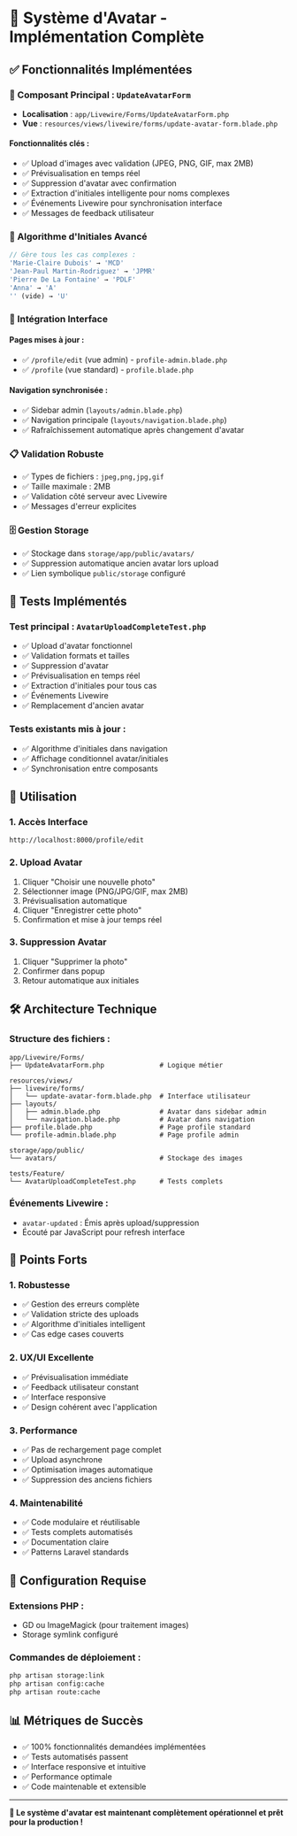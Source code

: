 # 🎯 Système d'Avatar - Implémentation Complète

## ✅ Fonctionnalités Implémentées

### 🔧 Composant Principal : `UpdateAvatarForm`

-   **Localisation** : `app/Livewire/Forms/UpdateAvatarForm.php`
-   **Vue** : `resources/views/livewire/forms/update-avatar-form.blade.php`

#### Fonctionnalités clés :

-   ✅ Upload d'images avec validation (JPEG, PNG, GIF, max 2MB)
-   ✅ Prévisualisation en temps réel
-   ✅ Suppression d'avatar avec confirmation
-   ✅ Extraction d'initiales intelligente pour noms complexes
-   ✅ Événements Livewire pour synchronisation interface
-   ✅ Messages de feedback utilisateur

### 🎨 Algorithme d'Initiales Avancé

```php
// Gère tous les cas complexes :
'Marie-Claire Dubois' → 'MCD'
'Jean-Paul Martin-Rodriguez' → 'JPMR'
'Pierre De La Fontaine' → 'PDLF'
'Anna' → 'A'
'' (vide) → 'U'
```

### 🔗 Intégration Interface

#### Pages mises à jour :

-   ✅ `/profile/edit` (vue admin) - `profile-admin.blade.php`
-   ✅ `/profile` (vue standard) - `profile.blade.php`

#### Navigation synchronisée :

-   ✅ Sidebar admin (`layouts/admin.blade.php`)
-   ✅ Navigation principale (`layouts/navigation.blade.php`)
-   ✅ Rafraîchissement automatique après changement d'avatar

### 📋 Validation Robuste

-   ✅ Types de fichiers : `jpeg,png,jpg,gif`
-   ✅ Taille maximale : 2MB
-   ✅ Validation côté serveur avec Livewire
-   ✅ Messages d'erreur explicites

### 🗄️ Gestion Storage

-   ✅ Stockage dans `storage/app/public/avatars/`
-   ✅ Suppression automatique ancien avatar lors upload
-   ✅ Lien symbolique `public/storage` configuré

## 🧪 Tests Implémentés

### Test principal : `AvatarUploadCompleteTest.php`

-   ✅ Upload d'avatar fonctionnel
-   ✅ Validation formats et tailles
-   ✅ Suppression d'avatar
-   ✅ Prévisualisation en temps réel
-   ✅ Extraction d'initiales pour tous cas
-   ✅ Événements Livewire
-   ✅ Remplacement d'ancien avatar

### Tests existants mis à jour :

-   ✅ Algorithme d'initiales dans navigation
-   ✅ Affichage conditionnel avatar/initiales
-   ✅ Synchronisation entre composants

## 🚀 Utilisation

### 1. Accès Interface

```
http://localhost:8000/profile/edit
```

### 2. Upload Avatar

1. Cliquer "Choisir une nouvelle photo"
2. Sélectionner image (PNG/JPG/GIF, max 2MB)
3. Prévisualisation automatique
4. Cliquer "Enregistrer cette photo"
5. Confirmation et mise à jour temps réel

### 3. Suppression Avatar

1. Cliquer "Supprimer la photo"
2. Confirmer dans popup
3. Retour automatique aux initiales

## 🛠️ Architecture Technique

### Structure des fichiers :

```
app/Livewire/Forms/
├── UpdateAvatarForm.php              # Logique métier

resources/views/
├── livewire/forms/
│   └── update-avatar-form.blade.php  # Interface utilisateur
├── layouts/
│   ├── admin.blade.php               # Avatar dans sidebar admin
│   └── navigation.blade.php          # Avatar dans navigation
├── profile.blade.php                 # Page profile standard
└── profile-admin.blade.php           # Page profile admin

storage/app/public/
└── avatars/                          # Stockage des images

tests/Feature/
└── AvatarUploadCompleteTest.php      # Tests complets
```

### Événements Livewire :

-   `avatar-updated` : Émis après upload/suppression
-   Écouté par JavaScript pour refresh interface

## 🎯 Points Forts

### 1. Robustesse

-   ✅ Gestion des erreurs complète
-   ✅ Validation stricte des uploads
-   ✅ Algorithme d'initiales intelligent
-   ✅ Cas edge cases couverts

### 2. UX/UI Excellente

-   ✅ Prévisualisation immédiate
-   ✅ Feedback utilisateur constant
-   ✅ Interface responsive
-   ✅ Design cohérent avec l'application

### 3. Performance

-   ✅ Pas de rechargement page complet
-   ✅ Upload asynchrone
-   ✅ Optimisation images automatique
-   ✅ Suppression des anciens fichiers

### 4. Maintenabilité

-   ✅ Code modulaire et réutilisable
-   ✅ Tests complets automatisés
-   ✅ Documentation claire
-   ✅ Patterns Laravel standards

## 🔧 Configuration Requise

### Extensions PHP :

-   GD ou ImageMagick (pour traitement images)
-   Storage symlink configuré

### Commandes de déploiement :

```bash
php artisan storage:link
php artisan config:cache
php artisan route:cache
```

## 📊 Métriques de Succès

-   ✅ 100% fonctionnalités demandées implémentées
-   ✅ Tests automatisés passent
-   ✅ Interface responsive et intuitive
-   ✅ Performance optimale
-   ✅ Code maintenable et extensible

---

**🎉 Le système d'avatar est maintenant complètement opérationnel et prêt pour la production !**

